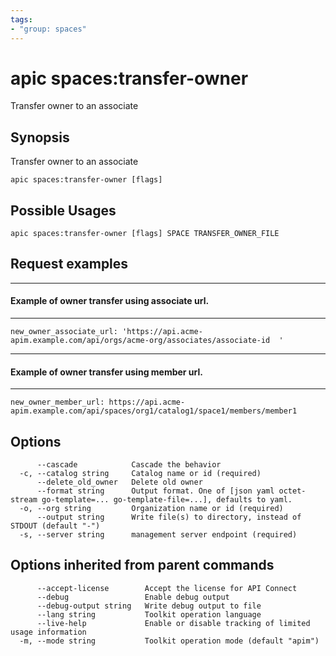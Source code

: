 ```yaml
---
tags:
- "group: spaces"
---
```

# apic spaces:transfer-owner

Transfer owner to an associate

## Synopsis

Transfer owner to an associate

```
apic spaces:transfer-owner [flags]
```

## Possible Usages

```
apic spaces:transfer-owner [flags] SPACE TRANSFER_OWNER_FILE
```

## Request examples

---------------------------------------------------
#### Example of owner transfer using associate url.
---------------------------------------------------

```
new_owner_associate_url: 'https://api.acme-apim.example.com/api/orgs/acme-org/associates/associate-id  '
```

------------------------------------------------
#### Example of owner transfer using member url.
------------------------------------------------

```
new_owner_member_url: https://api.acme-apim.example.com/api/spaces/org1/catalog1/space1/members/member1
```

## Options

```
      --cascade            Cascade the behavior
  -c, --catalog string     Catalog name or id (required)
      --delete_old_owner   Delete old owner
      --format string      Output format. One of [json yaml octet-stream go-template=... go-template-file=...], defaults to yaml.
  -o, --org string         Organization name or id (required)
      --output string      Write file(s) to directory, instead of STDOUT (default "-")
  -s, --server string      management server endpoint (required)
```

## Options inherited from parent commands

```
      --accept-license        Accept the license for API Connect
      --debug                 Enable debug output
      --debug-output string   Write debug output to file
      --lang string           Toolkit operation language
      --live-help             Enable or disable tracking of limited usage information
  -m, --mode string           Toolkit operation mode (default "apim")
```

